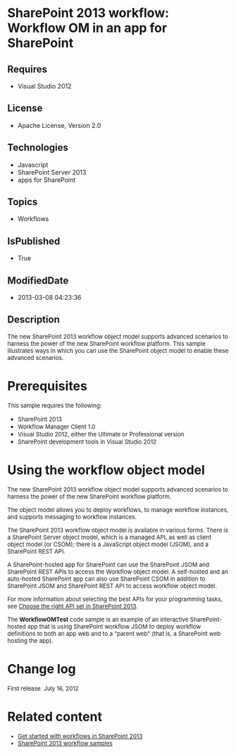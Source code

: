 # SharePoint 2013 workflow: Workflow OM in an app for SharePoint
## Requires
* Visual Studio 2012
## License
* Apache License, Version 2.0
## Technologies
* Javascript
* SharePoint Server 2013
* apps for SharePoint
## Topics
* Workflows
## IsPublished
* True
## ModifiedDate
* 2013-03-08 04:23:36
## Description

<p><span style="font-size:small">The new SharePoint 2013 workflow object model supports advanced scenarios to harness the power of the new SharePoint workflow platform. This sample illustrates ways in which you can use the SharePoint object model to enable
 these advanced scenarios.</span></p>
<h1>Prerequisites</h1>
<p><span style="font-size:small">This sample requires the following:</span></p>
<ul>
<li><span style="font-size:small">SharePoint 2013</span> </li><li><span style="font-size:small"><span style="font-size:small">&#65279;Workflow Manager Client 1.0</span></span>
</li><li><span style="font-size:small">Visual Studio 2012, either the Ultimate or Professional version</span>
</li><li><span style="font-size:small">SharePoint development tools in Visual Studio 2012</span>
</li></ul>
<h1>Using the workflow object model</h1>
<p><span style="font-size:small">The new SharePoint 2013 workflow object model supports advanced scenarios to harness the power of the new SharePoint workflow platform.&nbsp;</span></p>
<p><span style="font-size:small">The object model allows you to deploy workflows, to manage workflow instances, and supports messaging to workflow instances.&nbsp;</span></p>
<p><span style="font-size:small">The SharePoint 2013 workflow object model is available in various forms. There is a SharePoint Server object model, which is a managed API, as well as client object model (or CSOM); there is a JavaScript object model (JSOM),
 and a SharePoint REST API.</span></p>
<p><span style="font-size:small">A SharePoint-hosted app for SharePoint can use the SharePoint JSOM and SharePoint REST APIs to access the Workflow object model. A self-hosted and an auto-hosted SharePoint app can also use SharePoint CSOM in addition to SharePoint
 JSOM and SharePoint REST API to access workflow object model.</span></p>
<p><span style="font-size:small">For more information about selecting the best APIs for your programming tasks, see
<a href="http://technet.microsoft.com/library/f36645da-77c5-47f1-a2ca-13d4b62b320d.aspx">
Choose the right API set in SharePoint 2013</a>.</span></p>
<p><span style="font-size:small">The <strong>WorkflowOMTest</strong> code sample is an example of an interactive SharePoint-hosted app that is using SharePoint workflow JSOM to deploy workflow definitions to both an app web and to a &quot;parent web&quot; (that is, a
 SharePoint web hosting the app).</span></p>
<h1>Change log</h1>
<p><span style="font-size:small">First release.&nbsp;July 16, 2012</span></p>
<h1>Related content</h1>
<ul>
<span style="font-size:small">
<li><span style="font-size:small"><a href="http://msdn.microsoft.com/en-us/library/jj163917.aspx" target="_blank">Get started with workflows in SharePoint 2013</a></span>
</li><li><span style="font-size:small"><a href="http://msdn.microsoft.com/en-us/library/ffaccd6b-426d-4ca0-b62f-bc7b14641a49" target="_blank">SharePoint 2013 workflow samples</a></span>
</span></li></ul>

